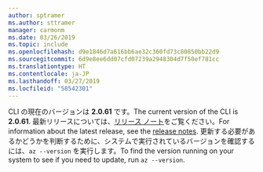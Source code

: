 ```yaml
---
author: sptramer
ms.author: sttramer
manager: carmonm
ms.date: 03/26/2019
ms.topic: include
ms.openlocfilehash: d9e1846d7a616bb6ae32c360fd73c80850bb22d9
ms.sourcegitcommit: 6d9e8ee6dd07cfd07239a2948304d7f50ef781cc
ms.translationtype: HT
ms.contentlocale: ja-JP
ms.lasthandoff: 03/27/2019
ms.locfileid: "58542301"
---
```

<span data-ttu-id="a565c-101">CLI の現在のバージョンは __2.0.61__ です。</span><span class="sxs-lookup"><span data-stu-id="a565c-101">The current version of the CLI is __2.0.61__.</span></span> <span data-ttu-id="a565c-102">最新リリースについては、[リリース ノート](../release-notes-azure-cli.md)をご覧ください。</span><span class="sxs-lookup"><span data-stu-id="a565c-102">For information about the latest release, see the [release notes](../release-notes-azure-cli.md).</span></span> <span data-ttu-id="a565c-103">更新する必要があるかどうかを判断するために、システムで実行されているバージョンを確認するには、`az --version` を実行します。</span><span class="sxs-lookup"><span data-stu-id="a565c-103">To find the version running on your system to see if you need to update, run `az --version`.</span></span>
